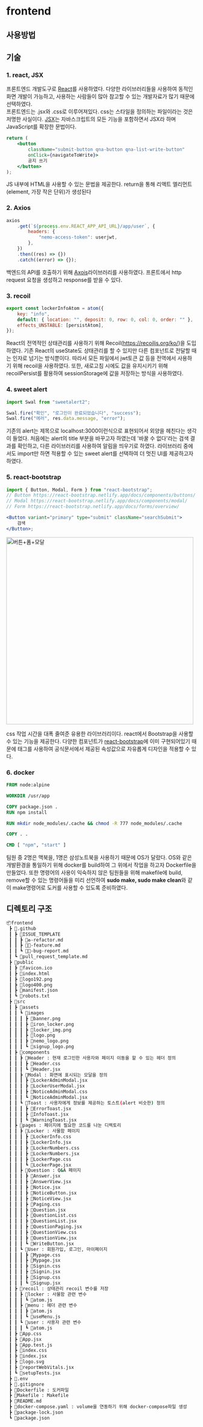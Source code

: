 # frontend

## 사용방법

## 기술

### 1. react, JSX

프론트엔드 개발도구로 [React](https://ko.legacy.reactjs.org/docs/getting-started.html)를 사용하였다. 다양한 라이브러리들을 사용하여 동적인 화면 개발이 가능하고, 사용하는 사람들이 많아 참고할 수 있는 개발자료가 많기 때문에 선택하였다.<br/>
프론트엔드는 .jsx와 .css로 이루어져있다. css는 스타일을 정의하는 파일이라는 것은 저명한 사실이다. [JSX](https://ko.legacy.reactjs.org/docs/introducing-jsx.html)는 자바스크립트의 모든 기능을 포함하면서 JSX라 하며 JavaScript를 확장한 문법이다.

```jsx
return (
    <button
        className="submit-button qna-button qna-list-write-button"
        onClick={navigateToWrite}>
        공지 쓰기
    </button>
);
```

JS 내부에 HTML을 사용할 수 있는 문법을 제공한다. return을 통해 리액트 엘리먼트(element, 가장 작은 단위)가 생성된다

### 2. Axios

```jsx
axios
    .get(`${process.env.REACT_APP_API_URL}/app/user`, {
        headers: {
            "nemo-access-token": userjwt,
        },
    })
    .then((res) => {})
    .catch((error) => {});
```

백엔드의 API를 호출하기 위해 [Axois](https://axios-http.com/kr/docs/intro)라이브러리를 사용하였다. 프론트에서 http request 요청을 생성하고 response를 받을 수 있다.

### 3. recoil

```js
export const lockerInfoAtom = atom({
    key: "info",
    default: { location: "", deposit: 0, row: 0, col: 0, order: "" },
    effects_UNSTABLE: [persistAtom],
});
```

React의 전역적인 상태관리를 사용하기 위해 Recoil(https://recoiljs.org/ko/)을 도입하였다. 기존 React의 useState도 상태관리를 할 수 있지만 다른 컴포넌트로 전달할 때는 인자로 넘기는 방식뿐이다. 따라서 모든 파일에서 jwt토큰 값 등을 전역에서 사용하기 위해 recoil을 사용하였다. 또한, 새로고침 시에도 값을 유지시키기 위해 recoilPersist를 활용하여 sessionStorage에 값을 저장하는 방식을 사용하였다.

### 4. sweet alert

```jsx
import Swal from "sweetalert2";

Swal.fire("확인", "로그인이 완료되었습니다", "success");
Swal.fire("에러", res.data.message, "error");
```

기존의 alert는 제목으로 localhost:3000이런식으로 표현되어서 외양을 헤친다는 생각이 들었다. 처음에는 alert의 title 부분을 바꾸고자 하였는데 '바꿀 수 없다'라는 검색 결과를 확인하고, 다른 라이브러리를 사용하여 알림을 띄우기로 하였다. 라이브러리 중에서도 import만 하면 적용할 수 있는 sweet alert를 선택하여 더 멋진 UI를 제공하고자 하였다.

### 5. react-bootstrap

```jsx
import { Button, Modal, Form } from "react-bootstrap";
// Button https://react-bootstrap.netlify.app/docs/components/buttons/
// Modal https://react-bootstrap.netlify.app/docs/components/modal/
// Form https://react-bootstrap.netlify.app/docs/forms/overview/

<Button variant="primary" type="submit" className="searchSubmit">
    검색
</Button>;
```

<img width="495" alt="버튼+폼+모달" src="https://github.com/DreamOfNemo/frontend/assets/101935265/8c3c9c0a-64bd-4b21-b694-c6414ed6404f">

css 작업 시간을 대폭 줄여준 유용한 라이브러리이다. react에서 Bootstrap을 사용할 수 있는 기능을 제공한다.
다양한 컴포넌트가 [react-bootstrap](https://react-bootstrap.netlify.app/docs/components/accordion)에 이미 구현되어있기 때문에 태그를 사용하여 공식문서에서 제공된 속성값으로 자유롭게 디자인을 적용할 수 있다.

### 6. docker

```dockerfile
FROM node:alpine

WORKDIR /usr/app

COPY package.json .
RUN npm install

RUN mkdir node_modules/.cache && chmod -R 777 node_modules/.cache

COPY . .

CMD [ "npm", "start" ]
```

팀원 중 2명은 맥북을, 1명은 삼성노트북을 사용하기 때문에 OS가 달랐다. OS와 같은 개발환경을 통일하기 위해 docker를 build하여 그 위에서 작업을 하고자 Dockerfile을 만들었다. 또한 명령어의 사용이 익숙하지 않은 팀원들을 위해 makefile에 build, remove할 수 있는 명령어들을 미리 선언하여 <strong>sudo make, sudo make clean</strong>와 같이 make명령어로 도커를 사용할 수 있도록 준비하였다.

## 디렉토리 구조

```bash
📦frontend
 ┣ 📂.github
 ┃ ┣ 📂ISSUE_TEMPLATE
 ┃ ┃ ┣ 📜♻️-refactor.md
 ┃ ┃ ┣ 📜✨-feature.md
 ┃ ┃ ┗ 📜🐞-bug-report.md
 ┃ ┗ 📜pull_request_template.md
 ┣ 📂public
 ┃ ┣ 📜favicon.ico
 ┃ ┣ 📜index.html
 ┃ ┣ 📜logo192.png
 ┃ ┣ 📜logo400.png
 ┃ ┣ 📜manifest.json
 ┃ ┗ 📜robots.txt
 ┣ 📂src
 ┃ ┣ 📂assets
 ┃ ┃ ┗ 📂images
 ┃ ┃ ┃ ┣ 📜banner.png
 ┃ ┃ ┃ ┣ 📜iron_locker.png
 ┃ ┃ ┃ ┣ 📜locker_img.png
 ┃ ┃ ┃ ┣ 📜logo.png
 ┃ ┃ ┃ ┣ 📜nemo_logo.png
 ┃ ┃ ┃ ┗ 📜signup_logo.png
 ┃ ┣ 📂components
 ┃ ┃ ┣ 📂Header : 현재 로그인한 사용자와 페이지 이동을 할 수 있는 헤더 정의
 ┃ ┃ ┃ ┣ 📜Header.css
 ┃ ┃ ┃ ┗ 📜Header.jsx
 ┃ ┃ ┣ 📂Modal : 화면에 표시되는 모달을 정의
 ┃ ┃ ┃ ┣ 📜LockerAdminModal.jsx
 ┃ ┃ ┃ ┣ 📜LockerUserModal.jsx
 ┃ ┃ ┃ ┣ 📜NoticeAdminModal.css
 ┃ ┃ ┃ ┗ 📜NoticeAdminModal.jsx
 ┃ ┃ ┗ 📂Toast : 사용자에게 정보를 제공하는 토스트(alert 비슷한) 정의
 ┃ ┃ ┃ ┣ 📜ErrorToast.jsx
 ┃ ┃ ┃ ┣ 📜InfoToast.jsx
 ┃ ┃ ┃ ┗ 📜WarningToast.jsx
 ┃ ┣ 📂pages : 페이지에 필요한 코드를 나눈 디렉토리
 ┃ ┃ ┣ 📂Locker : 사물함 페이지
 ┃ ┃ ┃ ┣ 📜LockerInfo.css
 ┃ ┃ ┃ ┣ 📜LockerInfo.jsx
 ┃ ┃ ┃ ┣ 📜LockerNumbers.css
 ┃ ┃ ┃ ┣ 📜LockerNumbers.jsx
 ┃ ┃ ┃ ┣ 📜LockerPage.css
 ┃ ┃ ┃ ┗ 📜LockerPage.jsx
 ┃ ┃ ┣ 📂Question : Q&A 페이지
 ┃ ┃ ┃ ┣ 📜Answer.jsx
 ┃ ┃ ┃ ┣ 📜AnswerView.jsx
 ┃ ┃ ┃ ┣ 📜Notice.jsx
 ┃ ┃ ┃ ┣ 📜NoticeButton.jsx
 ┃ ┃ ┃ ┣ 📜NoticeView.jsx
 ┃ ┃ ┃ ┣ 📜Paging.css
 ┃ ┃ ┃ ┣ 📜Question.jsx
 ┃ ┃ ┃ ┣ 📜QuestionList.css
 ┃ ┃ ┃ ┣ 📜QuestionList.jsx
 ┃ ┃ ┃ ┣ 📜QuestionPaging.jsx
 ┃ ┃ ┃ ┣ 📜QuestionView.css
 ┃ ┃ ┃ ┣ 📜QuestionView.jsx
 ┃ ┃ ┃ ┗ 📜WriteButton.jsx
 ┃ ┃ ┗ 📂User : 회원가입, 로그인, 마이페이지
 ┃ ┃ ┃ ┣ 📜Mypage.css
 ┃ ┃ ┃ ┣ 📜Mypage.jsx
 ┃ ┃ ┃ ┣ 📜Signin.css
 ┃ ┃ ┃ ┣ 📜Signin.jsx
 ┃ ┃ ┃ ┣ 📜Signup.css
 ┃ ┃ ┃ ┗ 📜Signup.jsx
 ┃ ┣ 📂recoil : 상태관리 recoil 변수를 저장
 ┃ ┃ ┣ 📂locker : 사물함 관련 변수
 ┃ ┃ ┃ ┗ 📜atom.js
 ┃ ┃ ┣ 📂menu : 헤더 관련 변수
 ┃ ┃ ┃ ┣ 📜atom.js
 ┃ ┃ ┃ ┗ 📜useMenu.js
 ┃ ┃ ┗ 📂user : 사용자 관련 변수
 ┃ ┃ ┃ ┗ 📜atom.js
 ┃ ┣ 📜App.css
 ┃ ┣ 📜App.jsx
 ┃ ┣ 📜App.test.js
 ┃ ┣ 📜index.css
 ┃ ┣ 📜index.jsx
 ┃ ┣ 📜logo.svg
 ┃ ┣ 📜reportWebVitals.jsx
 ┃ ┗ 📜setupTests.jsx
 ┣ 📜.env
 ┣ 📜.gitignore
 ┣ 📜Dockerfile : 도커파일
 ┣ 📜Makefile : Makefile
 ┣ 📜README.md
 ┣ 📜docker-compose.yaml : volume을 연동하기 위해 docker-compose파일 생성
 ┣ 📜package-lock.json
 ┗ 📜package.json
```
